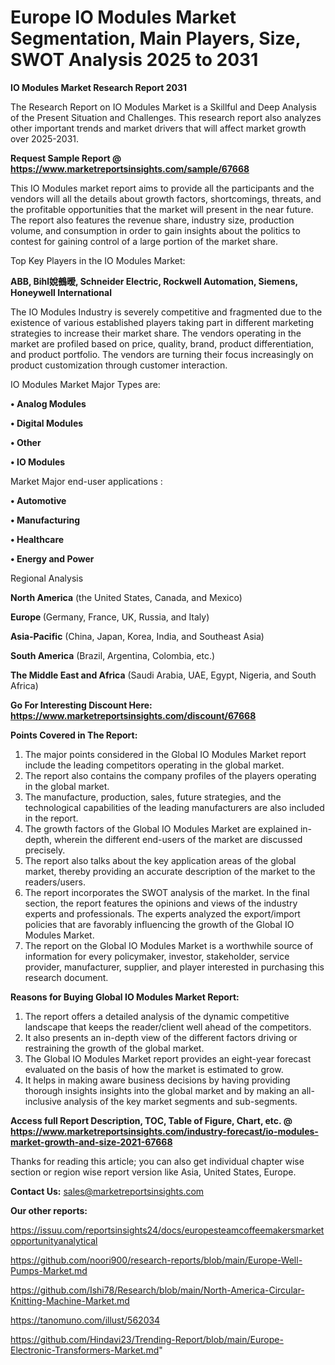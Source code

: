 # Europe IO Modules Market Segmentation, Main Players, Size, SWOT Analysis 2025 to 2031

<strong>IO Modules Market Research Report 2031</strong>

The Research Report on IO Modules Market is a Skillful and Deep Analysis of the Present Situation and Challenges. This research report also analyzes other important trends and market drivers that will affect market growth over 2025-2031.

<strong>Request Sample Report @ <a href=https://www.marketreportsinsights.com/sample/67668>https://www.marketreportsinsights.com/sample/67668</a></strong>

This IO Modules market report aims to provide all the participants and the vendors will all the details about growth factors, shortcomings, threats, and the profitable opportunities that the market will present in the near future. The report also features the revenue share, industry size, production volume, and consumption in order to gain insights about the politics to contest for gaining control of a large portion of the market share.

Top Key Players in the IO Modules Market:

<strong>ABB, Bihl娧鵺暧, Schneider Electric, Rockwell Automation, Siemens, Honeywell International</strong>

The IO Modules Industry is severely competitive and fragmented due to the existence of various established players taking part in different marketing strategies to increase their market share. The vendors operating in the market are profiled based on price, quality, brand, product differentiation, and product portfolio. The vendors are turning their focus increasingly on product customization through customer interaction.

IO Modules Market Major Types are:

<strong>• Analog Modules

• Digital Modules

• Other

• IO Modules</strong>

Market Major end-user applications :

<strong>• Automotive

• Manufacturing

• Healthcare

• Energy and Power</strong>

Regional Analysis

</u><strong><b>North America</b></strong> (the United States, Canada, and Mexico)

<strong><b>Europe </b></strong>(Germany, France, UK, Russia, and Italy)

<strong><b>Asia-Pacific</b></strong> (China, Japan, Korea, India, and Southeast Asia)

<strong><b>South America</b></strong> (Brazil, Argentina, Colombia, etc.)

<strong><b>The Middle East and Africa</b></strong> (Saudi Arabia, UAE, Egypt, Nigeria, and South Africa)

<strong>Go For Interesting Discount Here: <a href=https://www.marketreportsinsights.com/discount/67668>https://www.marketreportsinsights.com/discount/67668</a></strong>

<strong>Points Covered in The Report:</strong>
<ol>
  <li>The major points considered in the Global IO Modules Market report include the leading competitors operating in the global market.</li>
  <li>The report also contains the company profiles of the players operating in the global market.</li>
  <li>The manufacture, production, sales, future strategies, and the technological capabilities of the leading manufacturers are also included in the report.</li>
  <li>The growth factors of the Global IO Modules Market are explained in-depth, wherein the different end-users of the market are discussed precisely.</li>
  <li>The report also talks about the key application areas of the global market, thereby providing an accurate description of the market to the readers/users.</li>
  <li>The report incorporates the SWOT analysis of the market. In the final section, the report features the opinions and views of the industry experts and professionals. The experts analyzed the export/import policies that are favorably influencing the growth of the Global IO Modules Market.</li>
  <li>The report on the Global IO Modules Market is a worthwhile source of information for every policymaker, investor, stakeholder, service provider, manufacturer, supplier, and player interested in purchasing this research document.</li>
</ol>
<strong>Reasons for Buying Global IO Modules Market Report:</strong>

<ol>
  <li>The report offers a detailed analysis of the dynamic competitive landscape that keeps the reader/client well ahead of the competitors.</li>
  <li>It also presents an in-depth view of the different factors driving or restraining the growth of the global market.</li>
  <li>The Global IO Modules Market report provides an eight-year forecast evaluated on the basis of how the market is estimated to grow.</li>
  <li>It helps in making aware business decisions by having providing thorough insights insights into the global market and by making an all-inclusive analysis of the key market segments and sub-segments.</li>
</ol>
<strong>Access full Report Description, TOC, Table of Figure, Chart, etc. @ <a href=https://www.marketreportsinsights.com/industry-forecast/io-modules-market-growth-and-size-2021-67668>https://www.marketreportsinsights.com/industry-forecast/io-modules-market-growth-and-size-2021-67668</a></strong>


Thanks for reading this article; you can also get individual chapter wise section or region wise report version like Asia, United States, Europe.

<strong>Contact Us:</strong>
sales@marketreportsinsights.com

<strong>Our other reports:</strong>

<a href=https://issuu.com/reportsinsights24/docs/europesteamcoffeemakersmarketopportunityanalytical>https://issuu.com/reportsinsights24/docs/europesteamcoffeemakersmarketopportunityanalytical</a>

<a href=https://github.com/noori900/research-reports/blob/main/Europe-Well-Pumps-Market.md>https://github.com/noori900/research-reports/blob/main/Europe-Well-Pumps-Market.md</a>

<a href=https://github.com/Ishi78/Research/blob/main/North-America-Circular-Knitting-Machine-Market.md>https://github.com/Ishi78/Research/blob/main/North-America-Circular-Knitting-Machine-Market.md</a>

<a href=https://tanomuno.com/illust/562034>https://tanomuno.com/illust/562034</a>

<a href=https://github.com/Hindavi23/Trending-Report/blob/main/Europe-Electronic-Transformers-Market.md>https://github.com/Hindavi23/Trending-Report/blob/main/Europe-Electronic-Transformers-Market.md</a>"
